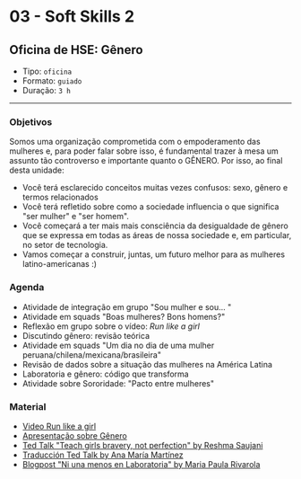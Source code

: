 # 03 - Soft Skills 2

## Oficina de HSE: Gênero

* Tipo: `oficina`
* Formato: `guiado`
* Duração: `3 h`

***

### Objetivos

Somos uma organização comprometida com o empoderamento das mulheres e, para poder falar sobre isso, é fundamental trazer à mesa um assunto tão controverso e importante quanto o GÊNERO. Por isso, ao final desta unidade:

* Você terá esclarecido conceitos muitas vezes confusos: sexo, gênero e termos relacionados
* Você terá refletido sobre como a sociedade influencia o que significa "ser mulher" e "ser homem".
* Você começará a ter mais mais consciência da desigualdade de gênero que se expressa em todas as áreas de nossa sociedade e, em particular, no setor de tecnologia.
* Vamos começar a construir, juntas, um futuro melhor para as mulheres latino-americanas :\)

### Agenda

* Atividade de integração em grupo "Sou mulher e sou... "
* Atividade em squads "Boas mulheres? Bons homens?"
* Reflexão em grupo sobre o vídeo: _Run like a girl_
* Discutindo gênero: revisão teórica
* Atividade em squads "Um dia no dia de uma mulher peruana/chilena/mexicana/brasileira"
* Revisão de dados sobre a situação das mulheres na América Latina
* Laboratoria e gênero: código que transforma
* Atividade sobre Sororidade: "Pacto entre mulheres"

### Material

* [Video Run like a girl](https://www.youtube.com/watch?v=XjJQBjWYDTs)
* [Apresentação sobre Gênero](https://docs.google.com/presentation/d/115KlXgdbMPJy3lWHVRdui0NuEccF33l7411EMetrUqE/edit#slide=id.g20d3373bed_0_13)
* [Ted Talk "Teach girls bravery, not perfection" by Reshma Saujani](https://www.ted.com/talks/reshma_saujani_teach_girls_bravery_not_perfection)
* [Traducción Ted Talk by Ana María Martínez](https://docs.google.com/document/d/1Dm1roGsZMsqpjs0MdQFPF3xxz04uOF81N5a56zwRcRw/edit)
* [Blogpost "Ni una menos en Laboratoria" by Maria Paula Rivarola](https://medium.com/laboratoria/ni-una-menos-en-laboratoria-fc71084f7d23)

